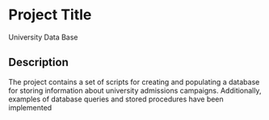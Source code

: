 # Project Title

University Data Base

## Description

The project contains a set of scripts for creating and populating a database for storing information about university admissions campaigns. Additionally, examples of database queries and stored procedures have been implemented
